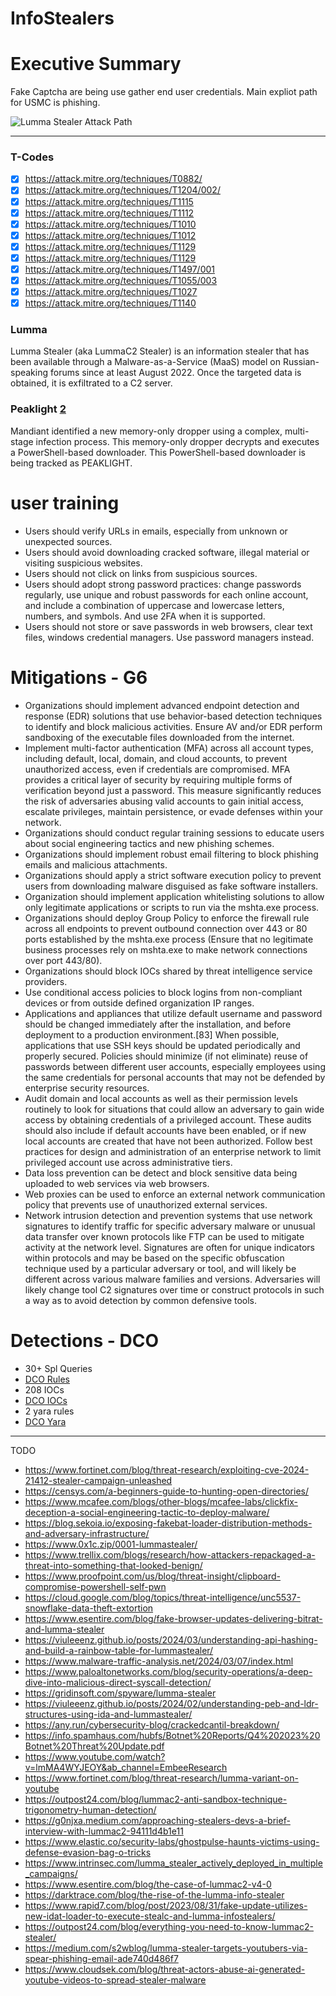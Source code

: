 # InfoStealers

# Executive Summary
Fake Captcha are being use gather end user credentials. Main expliot path for USMC is phishing.

![Lumma Stealer Attack Path](https://github.com/Infinit3i/8DCO-IDM-Detections/blob/e2438a6937ef1919b619f641e1482cea7238dc50/InfoStealers/Pictures/Lumma_stealer_attack_path.png)

-----

### T-Codes
- [x] https://attack.mitre.org/techniques/T0882/
- [x] https://attack.mitre.org/techniques/T1204/002/
- [x] https://attack.mitre.org/techniques/T1115
- [x] https://attack.mitre.org/techniques/T1112
- [x] https://attack.mitre.org/techniques/T1010
- [x] https://attack.mitre.org/techniques/T1012
- [x] https://attack.mitre.org/techniques/T1129
- [x] https://attack.mitre.org/techniques/T1129
- [x] https://attack.mitre.org/techniques/T1497/001
- [x] https://attack.mitre.org/techniques/T1055/003
- [x] https://attack.mitre.org/techniques/T1027
- [x] https://attack.mitre.org/techniques/T1140

### Lumma

Lumma Stealer (aka LummaC2 Stealer) is an information stealer that has been available through a Malware-as-a-Service (MaaS) model on Russian-speaking forums since at least August 2022. Once the targeted data is obtained, it is exfiltrated to a C2 server.

### Peaklight [2]

Mandiant identified a new memory-only dropper using a complex, multi-stage infection process. This memory-only dropper decrypts and executes a PowerShell-based downloader. This PowerShell-based downloader is being tracked as PEAKLIGHT.


# user training
- Users should verify URLs in emails, especially from unknown or unexpected sources.
- Users should avoid downloading cracked software, illegal material or visiting suspicious websites.
- Users should not click on links from suspicious sources.
- Users should adopt strong password practices: change passwords regularly, use unique and robust passwords for each online account, and include a combination of uppercase and lowercase letters, numbers, and symbols. And use 2FA when it is supported.
- Users should not store or save passwords in web browsers, clear text files, windows credential managers. Use password managers instead.

# Mitigations - G6
- Organizations should implement advanced endpoint detection and response (EDR) solutions that use behavior-based detection techniques to identify and block malicious activities. Ensure AV and/or EDR perform sandboxing of the executable files downloaded from the internet.
- Implement multi-factor authentication (MFA) across all account types, including default, local, domain, and cloud accounts, to prevent unauthorized access, even if credentials are compromised. MFA provides a critical layer of security by requiring multiple forms of verification beyond just a password. This measure significantly reduces the risk of adversaries abusing valid accounts to gain initial access, escalate privileges, maintain persistence, or evade defenses within your network.
- Organizations should conduct regular training sessions to educate users about social engineering tactics and new phishing schemes.
- Organizations should implement robust email filtering to block phishing emails and malicious attachments.
- Organizations should apply a strict software execution policy to prevent users from downloading malware disguised as fake software installers.
- Organization should implement application whitelisting solutions to allow only legitimate applications or scripts to run via the mshta.exe process.
- Organizations should deploy Group Policy to enforce the firewall rule across all endpoints to prevent outbound connection over 443 or 80 ports established by the mshta.exe process (Ensure that no legitimate business processes rely on mshta.exe to make network connections over port 443/80).
- Organizations should block IOCs shared by threat intelligence service providers.
- Use conditional access policies to block logins from non-compliant devices or from outside defined organization IP ranges.
- Applications and appliances that utilize default username and password should be changed immediately after the installation, and before deployment to a production environment.[83] When possible, applications that use SSH keys should be updated periodically and properly secured. Policies should minimize (if not eliminate) reuse of passwords between different user accounts, especially employees using the same credentials for personal accounts that may not be defended by enterprise security resources.
- Audit domain and local accounts as well as their permission levels routinely to look for situations that could allow an adversary to gain wide access by obtaining credentials of a privileged account. These audits should also include if default accounts have been enabled, or if new local accounts are created that have not been authorized. Follow best practices for design and administration of an enterprise network to limit privileged account use across administrative tiers.
- Data loss prevention can be detect and block sensitive data being uploaded to web services via web browsers.
- Web proxies can be used to enforce an external network communication policy that prevents use of unauthorized external services.
- Network intrusion detection and prevention systems that use network signatures to identify traffic for specific adversary malware or unusual data transfer over known protocols like FTP can be used to mitigate activity at the network level. Signatures are often for unique indicators within protocols and may be based on the specific obfuscation technique used by a particular adversary or tool, and will likely be different across various malware families and versions. Adversaries will likely change tool C2 signatures over time or construct protocols in such a way as to avoid detection by common defensive tools.


# Detections - DCO

- 30+ Spl Queries
- [DCO Rules](https://github.com/Infinit3i/8DCO-IDM-Detections/blob/6681c47a600d7ff34db7e964836de473c7ecc76a/InfoStealers/rules.md)
- 208 IOCs
- [DCO IOCs](https://github.com/Infinit3i/8DCO-IDM-Detections/blob/6681c47a600d7ff34db7e964836de473c7ecc76a/InfoStealers/ioc.md)
- 2 yara rules
- [DCO Yara](https://github.com/Infinit3i/8DCO-IDM-Detections/blob/6681c47a600d7ff34db7e964836de473c7ecc76a/InfoStealers/yara.md)


---




[2]: https://cloud.google.com/blog/topics/threat-intelligence/peaklight-decoding-stealthy-memory-only-malware/


TODO
- https://www.fortinet.com/blog/threat-research/exploiting-cve-2024-21412-stealer-campaign-unleashed
- https://censys.com/a-beginners-guide-to-hunting-open-directories/
- https://www.mcafee.com/blogs/other-blogs/mcafee-labs/clickfix-deception-a-social-engineering-tactic-to-deploy-malware/
- https://blog.sekoia.io/exposing-fakebat-loader-distribution-methods-and-adversary-infrastructure/
- https://www.0x1c.zip/0001-lummastealer/
- https://www.trellix.com/blogs/research/how-attackers-repackaged-a-threat-into-something-that-looked-benign/
- https://www.proofpoint.com/us/blog/threat-insight/clipboard-compromise-powershell-self-pwn
- https://cloud.google.com/blog/topics/threat-intelligence/unc5537-snowflake-data-theft-extortion
- https://www.esentire.com/blog/fake-browser-updates-delivering-bitrat-and-lumma-stealer
- https://viuleeenz.github.io/posts/2024/03/understanding-api-hashing-and-build-a-rainbow-table-for-lummastealer/
- https://www.malware-traffic-analysis.net/2024/03/07/index.html
- https://www.paloaltonetworks.com/blog/security-operations/a-deep-dive-into-malicious-direct-syscall-detection/
- https://gridinsoft.com/spyware/lumma-stealer
- https://viuleeenz.github.io/posts/2024/02/understanding-peb-and-ldr-structures-using-ida-and-lummastealer/
- https://any.run/cybersecurity-blog/crackedcantil-breakdown/
- https://info.spamhaus.com/hubfs/Botnet%20Reports/Q4%202023%20Botnet%20Threat%20Update.pdf
- https://www.youtube.com/watch?v=lmMA4WYJEOY&ab_channel=EmbeeResearch
- https://www.fortinet.com/blog/threat-research/lumma-variant-on-youtube
- https://outpost24.com/blog/lummac2-anti-sandbox-technique-trigonometry-human-detection/
- https://g0njxa.medium.com/approaching-stealers-devs-a-brief-interview-with-lummac2-94111d4b1e11
- https://www.elastic.co/security-labs/ghostpulse-haunts-victims-using-defense-evasion-bag-o-tricks
- https://www.intrinsec.com/lumma_stealer_actively_deployed_in_multiple_campaigns/
- https://www.esentire.com/blog/the-case-of-lummac2-v4-0
- https://darktrace.com/blog/the-rise-of-the-lumma-info-stealer
- https://www.rapid7.com/blog/post/2023/08/31/fake-update-utilizes-new-idat-loader-to-execute-stealc-and-lumma-infostealers/
- https://outpost24.com/blog/everything-you-need-to-know-lummac2-stealer/
- https://medium.com/s2wblog/lumma-stealer-targets-youtubers-via-spear-phishing-email-ade740d486f7
- https://www.cloudsek.com/blog/threat-actors-abuse-ai-generated-youtube-videos-to-spread-stealer-malware
